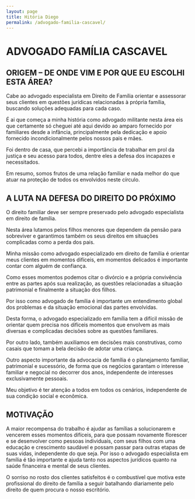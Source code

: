 ```yaml
---
layout: page
title: Hitória Diego
permalink: /advogado-familia-cascavel/
---
```


# ADVOGADO FAMÍLIA CASCAVEL

## ORIGEM – DE ONDE VIM E POR QUE EU ESCOLHI ESTA ÁREA?

Cabe ao advogado especialista em Direito de Família orientar e assessorar seus clientes em questões jurídicas relacionadas à própria família, buscando soluções adequadas para cada caso.

É ai que começa a minha história como advogado militante nesta área eis que certamente só cheguei até aqui devido ao amparo fornecido por familiares desde a infância, principalmente pela dedicação e apoio fornecido incondicionalmente pelos nossos pais e mães.

Foi dentro de casa, que percebi a importância de trabalhar em prol da justiça e seu acesso para todos, dentre eles a defesa dos incapazes e necessitados.

Em resumo, somos frutos de uma relação familiar e nada melhor do que atuar na proteção de todos os envolvidos neste círculo.

## A LUTA NA DEFESA DO DIREITO DO PRÓXIMO

O direito familiar deve ser sempre preservado pelo advogado especialista em direito de família.

Nesta área lutamos pelos filhos menores que dependem da pensão para sobreviver e garantimos também os seus direitos em situações complicadas como a perda dos pais.

Minha missão como advogado especializado em direito de família é orientar meus clientes em momentos difíceis, em momentos delicados é importante contar com alguém de confiança.

Como esses momentos podemos citar o divórcio e a própria convivência entre as partes após sua realização, as questões relacionadas a situação patrimonial e finalmente a situação dos filhos.

Por isso como advogado de família é importante um entendimento global dos problemas e da situação emocional das partes envolvidas.

Desta forma, o advogado especializado em família tem a difícil missão de orientar quem precisa nos difíceis momentos que envolvem as mais diversas e complicadas decisões sobre as questões familiares.

Por outro lado, também auxiliamos em decisões mais construtivas, como casais que tomam a bela decisão de adotar uma criança.

Outro aspecto importante da advocacia de família é o planejamento familiar, patrimonial e sucessório, de forma que os negócios garantam o interesse familiar e negocial no decorrer dos anos, independente de interesses exclusivamente pessoais.

Meu objetivo é ter atenção a todos em todos os cenários, independente de sua condição social e econômica.

## MOTIVAÇÃO

A maior recompensa do trabalho é ajudar as famílias a solucionarem e vencerem esses momentos difíceis, para que possam novamente florescer e se desenvolver como pessoas individuais, com seus filhos com uma educação e crescimento saudável e possam passar para outras etapas de suas vidas, independente do que seja. Por isso o advogado especialista em família é tão importante e ajuda tanto nos aspectos jurídicos quanto na saúde financeira e mental de seus clientes.

O sorriso no rosto dos clientes satisfeitos é o combustível que motiva este profissional do direito de família a seguir batalhando diariamente pelo direito de quem procura o nosso escritório.
